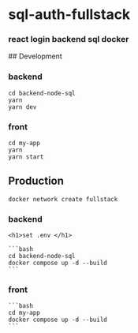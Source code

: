 # sql-auth-fullstack
 <h3> react login backend sql docker </h3>
## Development


### backend

   


    cd backend-node-sql
    yarn
    yarn dev

    

### front

 
    cd my-app
    yarn
    yarn start
   


## Production

```
docker network create fullstack
```
### backend

    <h1>set .env </h1>

    ```bash
    cd backend-node-sql
    docker compose up -d --build
    ```

### front


    ```bash
    cd my-app
    docker compose up -d --build
    ```
